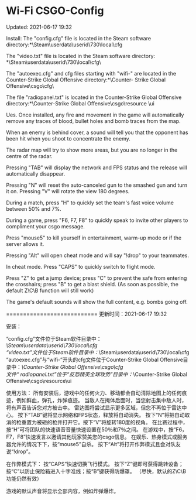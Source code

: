 # Wi-Fi CSGO-Config
Updated: 2021-06-17 19:32

Install:
The "config.cfg" file is located in the Steam software directory:*\Steam\userdata\userid\730\local\cfg

The "video.txt" file is located in the Steam software directory: *\Steam\userdata\userid\730\local\cfg\

The "autoexec.cfg" and cfg files starting with "wifi-" are located in the Counter-Strike Global Offensive directory:*\Counter- Strike Global Offensive\csgo\cfg\

The file "radiopanel.txt" is located in the Counter-Strike Global Offensive directory:*\Counter-Strike Global Offensive\csgo\resource \ui

Ues.
Once installed, any fire and movement in the game will automatically remove any traces of blood, bullet holes and bomb traces from the map.

When an enemy is behind cover, a sound will tell you that the opponent has been hit when you shoot to concentrate the enemy.

The radar map will try to show more areas, but you are no longer in the centre of the radar.

Pressing "TAB" will display the network and FPS status and the release will automatically disappear.

Pressing "N" will reset the auto-canceled gun to the smashed gun and turn it on. Pressing "V" will rotate the view 180 degrees.

During a match, press "H" to quickly set the team's fast voice volume between 50% and 7%.

During a game, press "F6, F7, F8" to quickly speak to invite other players to compliment your csgo message.

Press "mouse5" to kill yourself in entertainment, warm-up mode or if the server allows it.

Pressing "Alt" will open cheat mode and will say "!drop" to your teammates.

In cheat mode.
Press "CAPS" to quickly switch to flight mode.

Press "Z" to get a jump device; press "C" to prevent the safe from entering the crosshairs; press "B" to get a blast shield. (As soon as possible, the default Z\C\B function will still work)

The game's default sounds will show the full content, e.g. bombs going off.

===========================
更新时间：2021-06-17 19:32

安装：

“config.cfg”文件位于Steam软件目录中：*\Steam\userdata\userid\730\local\cfg\
“video.txt”文件位于Steam软件目录中：*\Steam\userdata\userid\730\local\cfg\
“autoexec.cfg”与“wifi-”开头的cfg文件位于Counter-Strike Global Offensive目录中：*\Counter-Strike Global Offensive\csgo\cfg\
文件“ radiopanel.txt”位于“反恐精英全球攻势”目录中：*\Counter-Strike Global Offensive\csgo\resource\ui

使用方法：
所有安装后，游戏中的任何火力、移动都会自动清除地图上的任何痕迹，例如鲜血，弹孔，炸弹痕迹。
当敌人在掩体后面时，当您射击集中敌人时，将有声音告诉您对方被击中。
雷达图将尝试显示更多区域，但您不再位于雷达中心。
按下“TAB”键将显示网络和FPS状态，释放将自动消失。
按下“N”将把自动取消的枪重置为被砸的枪并打开它。按下“V”将旋转180度的视角。
在比赛过程中，按“H”可将团队的快速语音音量快速设置在50％和7％之间。
在游戏中，按“F6，F7，F8”快速发言以邀请其他玩家赞美您的csgo信息。
在娱乐、热身模式或服务器允许的情况下下，按“mouse5”自杀。
按下“Alt”将打开作弊模式且会对队友说“!drop”。

在作弊模式下：
按“CAPS”快速切换飞行模式。
按下“Z”键即可获得跳转设备；按“C”以防止保险箱进入十字准线；按“B”键获得防爆罩。 （尽快，默认的Z\C\B功能仍然有效）

游戏的默认声音将显示全部内容，例如炸弹爆炸。

